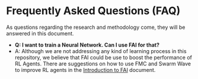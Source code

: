 # Frequently Asked Questions (FAQ)

As questions regarding the research and methodology come, they will be answered in this document.

- **Q: I want to train a Neural Network. Can I use FAI for that?**
- 
  A: Although we are not addressing any kind of learning process in this repository, we believe that FAI
  could be use to boost the performance of RL Agents. There are suggestions on how to use FMC and
  Swarm Wave to improve RL agents in the [Introduction to FAI](https://github.com/FragileTheory/FractalAI/blob/master/introduction_to_fai.md#4-combining-fai-and-rl) document.
